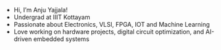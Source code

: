 - Hi, I’m Anju Yajjala!
- Undergrad at IIIT Kottayam  
- Passionate about Electronics, VLSI, FPGA, IOT and Machine Learning   
- Love working on hardware projects, digital circuit optimization, and AI-driven embedded systems  
